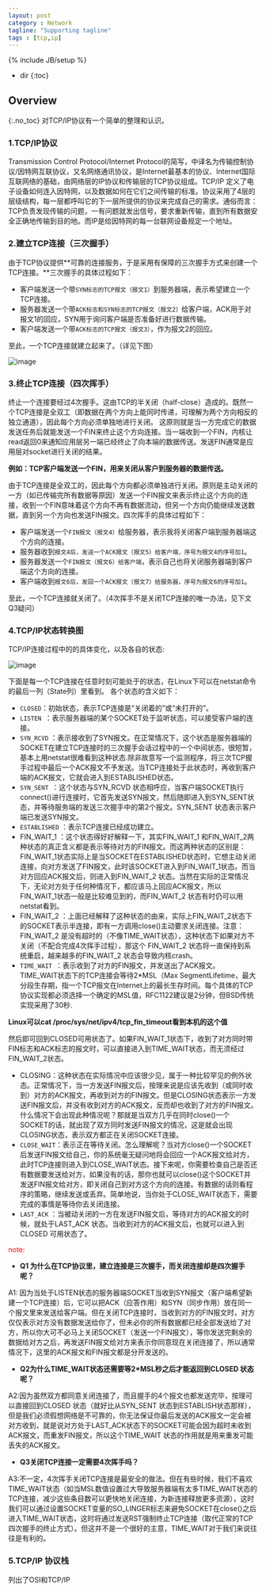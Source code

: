 ```yaml
---
layout: post
category : Network
tagline: "Supporting tagline"
tags : [tcp,ip]
---
```

{% include JB/setup %}

* dir
{:toc}

## Overview
{:.no_toc}
对TCP/IP协议有一个简单的整理和认识。


### 1.TCP/IP协议

Transmission Control Protocol/Internet Protocol的简写，中译名为传输控制协议/因特网互联协议，又名网络通讯协议，是Internet最基本的协议、Internet国际互联网络的基础，由网络层的IP协议和传输层的TCP协议组成。TCP/IP 定义了电子设备如何连入因特网，以及数据如何在它们之间传输的标准。协议采用了4层的层级结构，每一层都呼叫它的下一层所提供的协议来完成自己的需求。通俗而言：TCP负责发现传输的问题，一有问题就发出信号，要求重新传输，直到所有数据安全正确地传输到目的地。而IP是给因特网的每一台联网设备规定一个地址。

### 2.建立TCP连接（三次握手）
由于TCP协议提供**可靠的连接服务，于是采用有保障的三次握手方式来创建一个TCP连接。**三次握手的具体过程如下：

 + 客户端发送一个带`SYN标志的TCP报文（报文1）`到服务器端，表示希望建立一个TCP连接。
 + 服务器发送一个带`ACK标志和SYN标志的TCP报文（报文2）`给客户端，ACK用于对报文1的回应，SYN用于询问客户端是否准备好进行数据传输。
 + 客户端发送一个带`ACK标志的TCP报文（报文3）`，作为报文2的回应。

至此，一个TCP连接就建立起来了。（详见下图）

![image](http://lkkandsyf.github.com/pictures/hand-th-four.png)


### 3.终止TCP连接（四次挥手）
终止一个连接要经过4次握手。这由TCP的半关闭（half-close）造成的。既然一个TCP连接是全双工（即数据在两个方向上能同时传递，可理解为两个方向相反的独立通道），因此每个方向必须单独地进行关闭。
这原则就是当一方完成它的数据发送任务后就能发送一个FIN来终止这个方向连接。当一端收到一个FIN，内核让read返回0来通知应用层另一端已经终止了向本端的数据传送。发送FIN通常是应用层对socket进行关闭的结果。

**例如：TCP客户端发送一个FIN，用来关闭从客户到服务器的数据传送。**

由于TCP连接是全双工的，因此每个方向都必须单独进行关闭。原则是主动关闭的一方（如已传输完所有数据等原因）发送一个FIN报文来表示终止这个方向的连接，收到一个FIN意味着这个方向不再有数据流动，但另一个方向仍能继续发送数据，直到另一个方向也发送FIN报文。四次挥手的具体过程如下：
+ 客户端发送一个`FIN报文（报文4）`给服务器，表示我将关闭客户端到服务器端这个方向的连接。
+ 服务器收到`报文4后，发送一个ACK报文（报文5）给客户端，序号为报文4的序号加1`。
+ 服务器发送一个`FIN报文（报文6）给客户端`，表示自己也将关闭服务器端到客户端这个方向的连接。
+ 客户端收到`报文6后，发回一个ACK报文（报文7）给服务器，序号为报文6的序号加1`。

至此，一个TCP连接就关闭了。（4次挥手不是关闭TCP连接的唯一办法，见下文Q3疑问）

### 4.TCP/IP状态转换图

TCP/IP连接过程中的的具体变化，以及各自的状态:

![image](http://lkkandsyf.github.com/pictures/tcp-ip.png)

下面是每一个TCP连接在任意时刻可能处于的状态，在Linux下可以在netstat命令的最后一列（State列）里看到。
各个状态的含义如下：

 + `CLOSED`：初始状态，表示TCP连接是“关闭着的”或“未打开的”。
 + `LISTEN `：表示服务器端的某个SOCKET处于监听状态，可以接受客户端的连接。
 + `SYN_RCVD` ：表示接收到了SYN报文。在正常情况下，这个状态是服务器端的SOCKET在建立TCP连接时的三次握手会话过程中的一个中间状态，很短暂， 基本上用netstat很难看到这种状态.除非故意写一个监测程序，将三次TCP握手过程中最后一个ACK报文不予发送。当TCP连接处于此状态时，再收到客户端的ACK报文，它就会进入到ESTABLISHED状态。
 + `SYN_SENT `：这个状态与SYN_RCVD 状态相呼应，当客户端SOCKET执行connect()进行连接时，它首先发送SYN报文，然后随即进入到SYN_SENT状态，并等待服务端的发送三次握手中的第2个报文。SYN_SENT 状态表示客户端已发送SYN报文。
 + `ESTABLISHED` ：表示TCP连接已经成功建立。
 + FIN_WAIT_1 ：这个状态得好好解释一下，其实FIN_WAIT_1 和FIN_WAIT_2两种状态的真正含义都是表示等待对方的FIN报文。而这两种状态的区别是：FIN_WAIT_1状态实际上是当SOCKET在ESTABLISHED状态时，它想主动关闭连接，向对方发送了FIN报文，此时该SOCKET进入到FIN_WAIT_1状态。而当对方回应ACK报文后，则进入到FIN_WAIT_2 状态。当然在实际的正常情况下，无论对方处于任何种情况下，都应该马上回应ACK报文，所以FIN_WAIT_1状态一般是比较难见到的，而FIN_WAIT_2 状态有时仍可以用netstat看到。
 + FIN_WAIT_2 ：上面已经解释了这种状态的由来，实际上FIN_WAIT_2状态下的SOCKET表示半连接，即有一方调用close()主动要求关闭连接。注意：FIN_WAIT_2 是没有超时的（不像TIME_WAIT状态），这种状态下如果对方不关闭（不配合完成4次挥手过程），那这个 FIN_WAIT_2 状态将一直保持到系统重启，越来越多的FIN_WAIT_2 状态会导致内核crash。
+ `TIME_WAIT `：表示收到了对方的FIN报文，并发送出了ACK报文。 TIME_WAIT状态下的TCP连接会等待2\*MSL（Max SegmentLifetime，最大分段生存期，指一个TCP报文在Internet上的最长生存时间。每个具体的TCP协议实现都必须选择一个确定的MSL值，RFC1122建议是2分钟，但BSD传统实现采用了30秒.

**Linux可以cat /proc/sys/net/ipv4/tcp_fin_timeout看到本机的这个值**

然后即可回到CLOSED可用状态了。如果FIN_WAIT_1状态下，收到了对方同时带FIN标志和ACK标志的报文时，可以直接进入到TIME_WAIT状态，而无须经过FIN_WAIT_2状态。
 + CLOSING：这种状态在实际情况中应该很少见，属于一种比较罕见的例外状态。正常情况下，当一方发送FIN报文后，按理来说是应该先收到（或同时收到）对方的ACK报文，再收到对方的FIN报文。但是CLOSING状态表示一方发送FIN报文后，并没有收到对方的ACK报文，反而却也收到了对方的FIN报文。什么情况下会出现此种情况呢？那就是当双方几乎在同时close()一个SOCKET的话，就出现了双方同时发送FIN报文的情况，这是就会出现CLOSING状态，表示双方都正在关闭SOCKET连接。
 + `CLOSE_WAIT`：表示正在等待关闭。怎么理解呢？当对方close()一个SOCKET后发送FIN报文给自己，你的系统毫无疑问地将会回应一个ACK报文给对方，此时TCP连接则进入到CLOSE_WAIT状态。接下来呢，你需要检查自己是否还有数据要发送给对方，如果没有的话，那你也就可以close()这个SOCKET并发送FIN报文给对方，即关闭自己到对方这个方向的连接。有数据的话则看程序的策略，继续发送或丢弃。简单地说，当你处于CLOSE_WAIT状态下，需要完成的事情是等待你去关闭连接。
 + `LAST_ACK` ：当被动关闭的一方在发送FIN报文后，等待对方的ACK报文的时候，就处于LAST_ACK 状态。当收到对方的ACK报文后，也就可以进入到CLOSED 可用状态了。

<font color="red">note: </font>
   + **Q1 为什么在TCP协议里，建立连接是三次握手，而关闭连接却是四次握手呢？**

   A1: 因为当处于LISTEN状态的服务器端SOCKET当收到SYN报文（客户端希望新建一个TCP连接）后，它可以把ACK（应答作用）和SYN（同步作用）放在同一个报文里来发送给客户端。但在关闭TCP连接时，当收到对方的FIN报文时，对方仅仅表示对方没有数据发送给你了，但未必你的所有数据都已经全部发送给了对方，所以你大可不必马上关闭SOCKET（发送一个FIN报文），等你发送完剩余的数据给对方之后，再发送FIN报文给对方来表示你同意现在关闭连接了，所以通常情况下，这里的ACK报文和FIN报文都是分开发送的。
   + **Q2为什么TIME\_WAIT状态还需要等2*MSL秒之后才能返回到CLOSED 状态呢？**

   A2:因为虽然双方都同意关闭连接了，而且握手的4个报文也都发送完毕，按理可以直接回到CLOSED 状态（就好比从SYN_SENT 状态到ESTABLISH状态那样），但是我们必须假想网络是不可靠的，你无法保证你最后发送的ACK报文一定会被对方收到，就是说对方处于LAST_ACK状态下的SOCKET可能会因为超时未收到ACK报文，而重发FIN报文，所以这个TIME_WAIT 状态的作用就是用来重发可能丢失的ACK报文。
   + **Q3关闭TCP连接一定需要4次挥手吗？**

   A3:不一定，4次挥手关闭TCP连接是最安全的做法。但在有些时候，我们不喜欢TIME_WAIT状态（如当MSL数值设置过大导致服务器端有太多TIME_WAIT状态的TCP连接，减少这些条目数可以更快地关闭连接，为新连接释放更多资源），这时我们可以通过设置SOCKET变量的SO_LINGER标志来避免SOCKET在close()之后进入TIME_WAIT状态，这时将通过发送RST强制终止TCP连接（取代正常的TCP四次握手的终止方式）。但这并不是一个很好的主意，TIME_WAIT对于我们来说往往是有利的。

### 5.TCP/IP 协议栈

列出了OSI和TCP/IP

